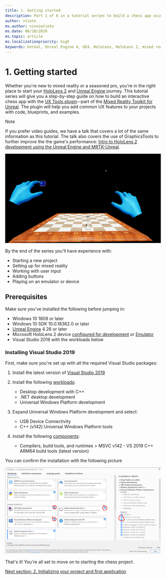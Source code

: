 ```yaml
---
title: 1. Getting started
description: Part 1 of 6 in a tutorial series to build a chess app using Unreal Engine 4 and the Mixed Reality Toolkit UX Tools plugin
author: vtieto
ms.author: vinnietieto
ms.date: 06/10/2020
ms.topic: article
ms.localizationpriority: high
keywords: Unreal, Unreal Engine 4, UE4, HoloLens, HoloLens 2, mixed reality, tutorial, getting started, mrtk, uxt, UX Tools, documentation, mixed reality headset, windows mixed reality headset, virtual reality headset
---
```


# 1. Getting started

Whether you're new to mixed reality or a seasoned pro, you're in the right place to start your [HoloLens 2](../../../index.yml) and [Unreal Engine](https://www.unrealengine.com/en-US/) journey. This tutorial series will give you a step-by-step guide on how to build an interactive chess app with the [UX Tools plugin](https://github.com/microsoft/MixedReality-UXTools-Unreal)--part of the [Mixed Reality Toolkit for Unreal](https://github.com/microsoft/MixedRealityToolkit-Unreal). The plugin will help you add common UX features to your projects with code, blueprints, and examples.

> [!NOTE]
> If you prefer video guides, we have a talk that covers a lot of the same information as this tutorial. The talk also covers the use of GraphicsTools to further improve the the game's performance: [Intro to HoloLens 2 development using the Unreal Engine and MRTK-Unreal](https://www.youtube.com/watch?v=avTjzrv1jmc).

![End scene in viewport](images/unreal-uxt/5-endscene.PNG)

By the end of the series you'll have experience with:
* Starting a new project
* Setting up for mixed reality
* Working with user input
* Adding buttons
* Playing on an emulator or device

## Prerequisites

Make sure you've installed the following before jumping in:
* Windows 10 1809 or later
* Windows 10 SDK 10.0.18362.0 or later
* [Unreal Engine](https://www.unrealengine.com/en-US/get-now) 4.26 or later
* Microsoft HoloLens 2 device [configured for development](../../advanced-concepts/using-visual-studio.md#enabling-developer-mode) or [Emulator](../../advanced-concepts/using-the-hololens-emulator.md#hololens-2-emulator-overview)
* Visual Studio 2019 with the workloads below

### Installing Visual Studio 2019

First, make sure you're set up with all the required Visual Studio packages:
1. Install the latest version of [Visual Studio 2019](https://visualstudio.microsoft.com/downloads/)
1. Install the following [workloads](/visualstudio/install/modify-visual-studio#modify-workloads):
    * Desktop development with C++
    * .NET desktop development
    * Universal Windows Platform development
1. Expand Universal Windows Platform development and select:
    * USB Device Connectivity
    * C++ (v142) Universal Windows Platform tools

1. Install the following [components](/visualstudio/install/modify-visual-studio#modify-individual-components):
    * Compilers, build tools, and runtimes > MSVC v142 - VS 2019 C++ ARM64 build tools (latest version)

You can confirm the installation with the following picture

![Important Ticks in VS installer](images/unreal-uxt/1-install-the-tools.png)

That's it! You're all set to move on to starting the chess project.

[Next section: 2. Initializing your project and first application](unreal-uxt-ch2.md)
